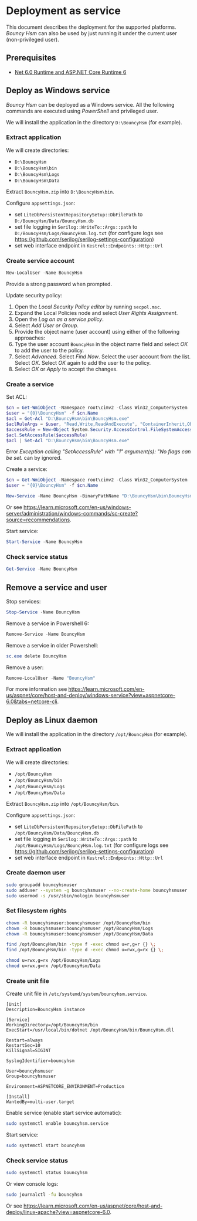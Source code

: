 # Deployment as service

This document describes the deployment for the supported platforms.
_Bouncy Hsm_ can also be used by just running it under the current user (non-privileged user).

## Prerequisites
- [Net 6.0 Runtime and ASP.NET Core Runtime 6](https://dotnet.microsoft.com/en-us/download/dotnet/6.0)

## Deploy as Windows service
_Bouncy Hsm_ can be deployed as a Windows service. All the following commands are executed using _PowerShell_ and privileged user.

We will install the application in the directory `D:\BouncyHsm` (for example).

### Extract application
We will create directories:
- `D:\BouncyHsm`
- `D:\BouncyHsm\bin`
- `D:\BouncyHsm\Logs`
- `D:\BouncyHsm\Data`

Extract `BouncyHsm.zip` into `D:\BouncyHsm\bin`.

Configure `appsettings.json`:
- set `LiteDbPersistentRepositorySetup::DbFilePath` to `D:/BouncyHsm/Data/BouncyHsm.db`
- set file logging in `Serilog::WriteTo::Args::path` to `D:/BouncyHsm/Logs/BouncyHsm.log.txt` (for configure logs see <https://github.com/serilog/serilog-settings-configuration>)
- set web interface endpoint in `Kestrel::Endpoints::Http::Url`

### Create service account

```powershell
New-LocalUser -Name BouncyHsm
```

Provide a strong password when prompted.

Update security policy:

1. Open the _Local Security Policy editor_ by running `secpol.msc`.
1. Expand the Local Policies node and select _User Rights Assignment_.
1. Open the _Log on as a service policy_.
1. Select _Add User or Group_.
1. Provide the object name (user account) using either of the following approaches:
  1. Type the user account `BouncyHsm` in the object name field and select _OK_ to add the user to the policy.
  1. Select _Advanced_. Select _Find Now_. Select the user account from the list. Select _OK_. Select _OK_ again to add the user to the policy.
  1. Select _OK_ or _Apply_ to accept the changes.

### Create a service
Set ACL:

```powershell
$cn = Get-WmiObject -Namespace root\cimv2 -Class Win32_ComputerSystem | Select Name
$user = "{0}\BouncyHsm" -f $cn.Name
$acl = Get-Acl "D:\BouncyHsm\bin\BouncyHsm.exe"
$aclRuleArgs = $user, "Read,Write,ReadAndExecute", "ContainerInherit,ObjectInherit", "None", "Allow"
$accessRule = New-Object System.Security.AccessControl.FileSystemAccessRule($aclRuleArgs)
$acl.SetAccessRule($accessRule)
$acl | Set-Acl "D:\BouncyHsm\bin\BouncyHsm.exe"
```
Error _Exception calling "SetAccessRule" with "1" argument(s): "No flags can be set._ can by ignored.

Create a service:

```powershell
$cn = Get-WmiObject -Namespace root\cimv2 -Class Win32_ComputerSystem | Select Name
$user = "{0}\BouncyHsm" -f $cn.Name

New-Service -Name BouncyHsm -BinaryPathName "D:\BouncyHsm\bin\BouncyHsm.exe --contentRoot D:\BouncyHsm\bin" -Credential $user  -Description "Bouncy Hsm instance 1" -DisplayName "Bouncy Hsm" -StartupType Automatic
```

Or see <https://learn.microsoft.com/en-us/windows-server/administration/windows-commands/sc-create?source=recommendations>.

Start service:
```powershell
Start-Service -Name BouncyHsm
``` 

### Check service status
```powershell
Get-Service -Name BouncyHsm
```

## Remove a service and user
Stop services:
```powershell
Stop-Service -Name BouncyHsm
```

Remove a service in Powershell 6:
```powershell
Remove-Service -Name BouncyHsm
```
Remove a service in older Powershell:
```powershell
sc.exe delete BouncyHsm
```

Remove a user:
```powershell
Remove-LocalUser -Name "BouncyHsm"
```

For more information see <https://learn.microsoft.com/en-us/aspnet/core/host-and-deploy/windows-service?view=aspnetcore-6.0&tabs=netcore-cli>.


## Deploy as Linux daemon
We will install the application in the directory `/opt/BouncyHsm` (for example).

### Extract application
We will create directories:
- `/opt/BouncyHsm`
- `/opt/BouncyHsm/bin`
- `/opt/BouncyHsm/Logs`
- `/opt/BouncyHsm/Data`

Extract `BouncyHsm.zip` into `/opt/BouncyHsm/bin`.

Configure `appsettings.json`:
- set `LiteDbPersistentRepositorySetup::DbFilePath` to `/opt/BouncyHsm/Data/BouncyHsm.db`
- set file logging in `Serilog::WriteTo::Args::path` to `/opt/BouncyHsm/Logs/BouncyHsm.log.txt` (for configure logs see <https://github.com/serilog/serilog-settings-configuration>)
- set web interface endpoint in `Kestrel::Endpoints::Http::Url`

### Create daemon user
```bash
sudo groupadd bouncyhsmuser
sudo adduser --system -g bouncyhsmuser --no-create-home bouncyhsmuser
sudo usermod -s /usr/sbin/nologin bouncyhsmuser
```

### Set filesystem rights
```bash
chown -R bouncyhsmuser:bouncyhsmuser /opt/BouncyHsm/bin
chown -R bouncyhsmuser:bouncyhsmuser /opt/BouncyHsm/Logs
chown -R bouncyhsmuser:bouncyhsmuser /opt/BouncyHsm/Data

find /opt/BouncyHsm/bin -type f -exec chmod u=r,g=r {} \;
find /opt/BouncyHsm/bin -type d -exec chmod u=rwx,g=rx {} \;

chmod u=rwx,g=rx /opt/BouncyHsm/Logs
chmod u=rwx,g=rx /opt/BouncyHsm/Data
```

### Create unit file
Create unit file in `/etc/systemd/system/bouncyhsm.service`.

```
[Unit]
Description=BouncyHsm instance

[Service]
WorkingDirectory=/opt/BouncyHsm/bin
ExecStart=/usr/local/bin/dotnet /opt/BouncyHsm/bin/BouncyHsm.dll

Restart=always
RestartSec=10
KillSignal=SIGINT

SyslogIdentifier=bouncyhsm

User=bouncyhsmuser
Group=bouncyhsmuser

Environment=ASPNETCORE_ENVIRONMENT=Production 

[Install]
WantedBy=multi-user.target
```

Enable service (enable start service automatic):
```bash
sudo systemctl enable bouncyhsm.service
```

Start service:

```bash
sudo systemctl start bouncyhsm
```

### Check service status
```bash
sudo systemctl status bouncyhsm
```

Or view console logs:
```bash
sudo journalctl -fu bouncyhsm
```

Or see <https://learn.microsoft.com/en-us/aspnet/core/host-and-deploy/linux-apache?view=aspnetcore-6.0>.
